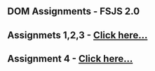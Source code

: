 ## DOM Assignments - FSJS 2.0

## Assignmets 1,2,3 - [Click here...](./DOM%20Assignment%202.0%201,2,3/readme.md)

## Assignment 4 - [Click here...](./DOM%20Assignment%204/readme.md)